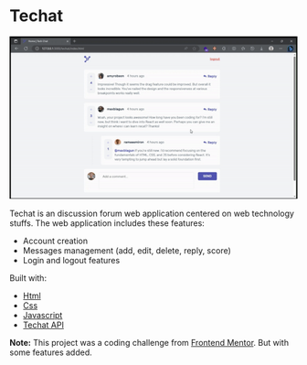 # Techat

<img src="techat.gif">

Techat is an discussion forum web application centered on web technology stuffs.
The web application includes these features:

- Account creation
- Messages management (add, edit, delete, reply, score)
- Login and logout features

Built with:

- [Html](https://en.wikipedia.org/wiki/HTML)
- [Css](https://en.wikipedia.org/wiki/CSS)
- [Javascript](https://en.wikipedia.org/wiki/JavaScript)
- [Techat API](https://github.com/segnbi/api.techat.git)

__Note:__
This project was a coding challenge from [Frontend Mentor](https://www.youtube.com/watch?v=9dZmMPcaNIs&ab_channel=BenjaminCode). But with some features added.